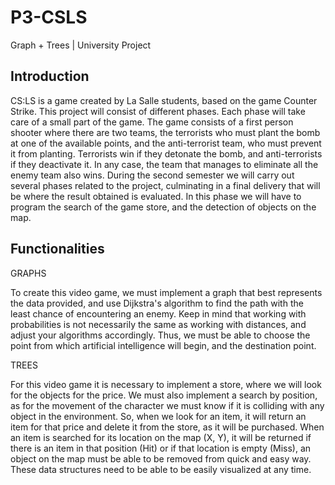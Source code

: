 # P3-CSLS
Graph + Trees | University Project

## Introduction

CS:LS is a game created by La Salle students, based on the game Counter Strike. This project will consist of different phases. Each phase will take care of a small part of the game.
The game consists of a first person shooter where there are two teams, the terrorists who must plant the bomb at one of the available points, and the anti-terrorist team, who must prevent it from planting. Terrorists win if they detonate the bomb, and anti-terrorists if they deactivate it. In any case, the team that manages to eliminate all the enemy team also wins.
During the second semester we will carry out several phases related to the project, culminating in a final delivery that will be where the result obtained is evaluated. In this phase we will have to program the search of the game store, and the detection of objects on the map.

## Functionalities

GRAPHS

To create this video game, we must implement a graph that best represents the data provided, and use Dijkstra's algorithm to find the path with the least chance of encountering an enemy.
Keep in mind that working with probabilities is not necessarily the same as working with distances, and adjust your algorithms accordingly.
Thus, we must be able to choose the point from which artificial intelligence will begin, and the destination point.

TREES

For this video game it is necessary to implement a store, where we will look for the objects for the price. We must also implement a search by position, as for the movement of the character we must know if it is colliding with any object in the environment.
So, when we look for an item, it will return an item for that price and delete it from the store, as it will be purchased.
When an item is searched for its location on the map (X, Y), it will be returned if there is an item in that position (Hit) or if that location is empty (Miss), an object on the map must be able to be removed from quick and easy way.
These data structures need to be able to be easily visualized at any time.
